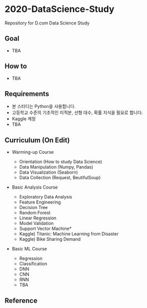 # 2020-DataScience-Study

Repository for D.com Data Science Study

## Goal

- TBA

## How to

- TBA

## Requirements

- 본 스터디는 Python을 사용합니다.
- 고등학교 수준의 기초적인 미적분, 선형 대수, 확률 지식을 필요로 합니다.
- Kaggle 계정
- TBA

## Curriculum (On Edit)

- Warming-up Course

  - Orientation (How to study Data Science)
  - Data Manipulation (Numpy, Pandas)
  - Data Visualization (Seaborn)
  - Data Collection (Request, BeutifulSoup)

- Basic Analysis Course

  - Exploratory Data Analysis
  - Feature Engineering
  - Decision Tree
  - Random Forest
  - Linear Regression
  - Model Validation
  - Support Vector Machine\*
  - Kaggle) Titanic: Machine Learning from Disaster
  - Kaggle) Bike Sharing Demand

- Basic ML Course
  - Regression
  - Classification
  - DNN
  - CNN
  - RNN
  - TBA

## Reference
